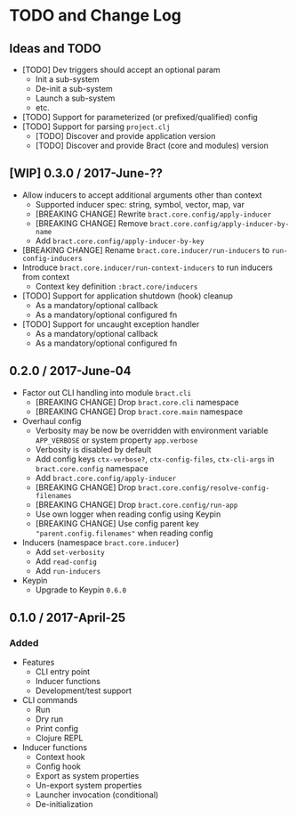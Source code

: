 # TODO and Change Log

## Ideas and TODO

- [TODO] Dev triggers should accept an optional param
  - Init a sub-system
  - De-init a sub-system
  - Launch a sub-system
  - etc.
- [TODO] Support for parameterized (or prefixed/qualified) config
- [TODO] Support for parsing `project.clj`
  - [TODO] Discover and provide application version
  - [TODO] Discover and provide Bract (core and modules) version

## [WIP] 0.3.0 / 2017-June-??

- Allow inducers to accept additional arguments other than context
  - Supported inducer spec: string, symbol, vector, map, var
  - [BREAKING CHANGE] Rewrite `bract.core.config/apply-inducer`
  - [BREAKING CHANGE] Remove `bract.core.config/apply-inducer-by-name`
  - Add `bract.core.config/apply-inducer-by-key`
- [BREAKING CHANGE] Rename `bract.core.inducer/run-inducers` to `run-config-inducers`
- Introduce `bract.core.inducer/run-context-inducers` to run inducers from context
  - Context key definition `:bract.core/inducers`
- [TODO] Support for application shutdown (hook) cleanup
  - As a mandatory/optional callback
  - As a mandatory/optional configured fn
- [TODO] Support for uncaught exception handler
  - As a mandatory/optional callback
  - As a mandatory/optional configured fn


## 0.2.0 / 2017-June-04

- Factor out CLI handling into module `bract.cli`
  - [BREAKING CHANGE] Drop `bract.core.cli` namespace
  - [BREAKING CHANGE] Drop `bract.core.main` namespace
- Overhaul config
  - Verbosity may be now be overridden with environment variable `APP_VERBOSE` or system property `app.verbose`
  - Verbosity is disabled by default
  - Add config keys `ctx-verbose?`, `ctx-config-files`, `ctx-cli-args` in `bract.core.config` namespace
  - Add `bract.core.config/apply-inducer`
  - [BREAKING CHANGE] Drop `bract.core.config/resolve-config-filenames`
  - [BREAKING CHANGE] Drop `bract.core.config/run-app`
  - Use own logger when reading config using Keypin
  - [BREAKING CHANGE] Use config parent key `"parent.config.filenames"` when reading config
- Inducers (namespace `bract.core.inducer`)
  - Add `set-verbosity`
  - Add `read-config`
  - Add `run-inducers`
- Keypin
  - Upgrade to Keypin `0.6.0`


## 0.1.0 / 2017-April-25

### Added

- Features
  - CLI entry point
  - Inducer functions
  - Development/test support
- CLI commands
  - Run
  - Dry run
  - Print config
  - Clojure REPL
- Inducer functions
  - Context hook
  - Config hook
  - Export as system properties
  - Un-export system properties
  - Launcher invocation (conditional)
  - De-initialization
